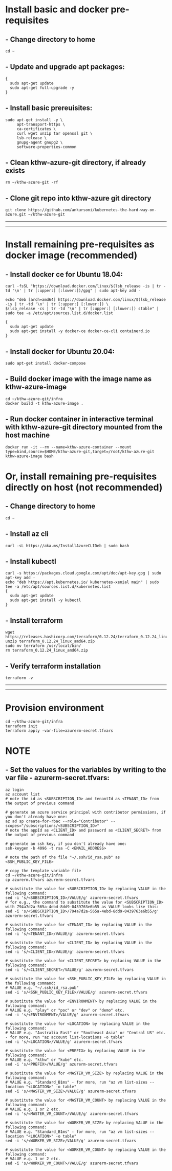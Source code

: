 # Install basic and docker pre-requisites

## - Change directory to home
```
cd ~
```

## - Update and upgrade apt packages:
```
{
  sudo apt-get update
  sudo apt-get full-upgrade -y
}
```

## - Install basic prereuisites:
```
sudo apt-get install -y \
     apt-transport-https \
     ca-certificates \
     curl wget unzip tar openssl git \
     lsb-release \
     gnupg-agent gnupg2 \
     software-properties-common
```

## - Clean kthw-azure-git directory, if already exists
```
rm ~/kthw-azure-git -rf
```

## - Clone git repo into kthw-azure git directory
```
git clone https://github.com/ankursoni/kubernetes-the-hard-way-on-azure.git ~/kthw-azure-git
```

---
---

# Install remaining pre-requisites as docker image (recommended)

## - Install docker ce for Ubuntu 18.04:
```
curl -fsSL "https://download.docker.com/linux/$(lsb_release -is | tr -td '\n' | tr [:upper:] [:lower:])/gpg" | sudo apt-key add -

echo "deb [arch=amd64] https://download.docker.com/linux/$(lsb_release -is | tr -td '\n' | tr [:upper:] [:lower:]) \
$(lsb_release -cs | tr -td '\n' | tr [:upper:] [:lower:]) stable" | sudo tee -a /etc/apt/sources.list.d/docker.list

{
  sudo apt-get update
  sudo apt-get install -y docker-ce docker-ce-cli containerd.io
}
```

## - Install docker for Ubuntu 20.04:
```
sudo apt-get install docker-compose
```

## - Build docker image with the image name as kthw-azure-image
```
cd ~/kthw-azure-git/infra
docker build -t kthw-azure-image .
```

## - Run docker container in interactive terminal with kthw-azure-git directory mounted from the host machine
```
docker run -it --rm --name=kthw-azure-container --mount type=bind,source=$HOME/kthw-azure-git,target=/root/kthw-azure-git kthw-azure-image bash
```

# Or, install remaining pre-requisites directly on host (not recommended)

## - Change directory to home
```
cd ~
```

## - Install az cli
```
curl -sL https://aka.ms/InstallAzureCLIDeb | sudo bash
```

## - Install kubectl
```
curl -s https://packages.cloud.google.com/apt/doc/apt-key.gpg | sudo apt-key add -
echo "deb https://apt.kubernetes.io/ kubernetes-xenial main" | sudo tee -a /etc/apt/sources.list.d/kubernetes.list
{
  sudo apt-get update
  sudo apt-get install -y kubectl
}
```

## - Install terraform
```
wget https://releases.hashicorp.com/terraform/0.12.24/terraform_0.12.24_linux_amd64.zip
unzip terraform_0.12.24_linux_amd64.zip
sudo mv terraform /usr/local/bin/
rm terraform_0.12.24_linux_amd64.zip
```

## - Verify terraform installation
```
terraform -v
```

---
---

# Provision environment
```
cd ~/kthw-azure-git/infra
terraform init
terraform apply -var-file=azurerm-secret.tfvars
```

# NOTE

## - Set the values for the variables by writing to the var file - azurerm-secret.tfvars:
```
az login
az account list
# note the id as <SUBSCRIPTION_ID> and tenantId as <TENANT_ID> from the output of previous command

# generate an azure service principal with contributor permissions, if you don't already have one:
az ad sp create-for-rbac --role="Contributor" --scopes="/subscriptions/<SUBSCRIPTION_ID>"
# note the appId as <CLIENT_ID> and password as <CLIENT_SECRET> from the output of previous command

# generate an ssh key, if you don't already have one:
ssh-keygen -b 4096 -t rsa -C <EMAIL_ADDRESS>

# note the path of the file "~/.ssh/id_rsa.pub" as <SSH_PUBLIC_KEY_FILE>

# copy the template variable file
cd ~/kthw-azure-git/infra
cp azurerm.tfvars azurerm-secret.tfvars

# substitute the value for <SUBSCRIPTION_ID> by replacing VALUE in the following command:
sed -i 's/<SUBSCRIPTION_ID>/VALUE/g' azurerm-secret.tfvars
# for e.g., the command to substitute the value for <SUBSCRIPTION_ID> with 794a7d2a-565a-4ebd-8dd9-0439763e6b55 as VALUE looks like this:
sed -i 's/<SUBSCRIPTION_ID>/794a7d2a-565a-4ebd-8dd9-0439763e6b55/g' azurerm-secret.tfvars

# substitute the value for <TENANT_ID> by replacing VALUE in the following command:
sed -i 's/<TENANT_ID>/VALUE/g' azurerm-secret.tfvars

# substitute the value for <CLIENT_ID> by replacing VALUE in the following command:
sed -i 's/<CLIENT_ID>/VALUE/g' azurerm-secret.tfvars

# substitute the value for <CLIENT_SECRET> by replacing VALUE in the following command:
sed -i 's/<CLIENT_SECRET>/VALUE/g' azurerm-secret.tfvars

# substitute the value for <SSH_PUBLIC_KEY_FILE> by replacing VALUE in the following command:
# VALUE e.g. "~/.ssh/id_rsa.pub"
sed -i 's/<SSH_PUBLIC_KEY_FILE>/VALUE/g' azurerm-secret.tfvars

# substitute the value for <ENVIRONMENT> by replacing VALUE in the following command:
# VALUE e.g. "play" or "poc" or "dev" or "demo" etc.
sed -i 's/<ENVIRONMENT>/VALUE/g' azurerm-secret.tfvars

# substitute the value for <LOCATION> by replacing VALUE in the following command:
# VALUE e.g. "Australia East" or "Southeast Asia" or "Central US" etc. - for more, run "az account list-locations -o table"
sed -i 's/<LOCATION>/VALUE/g' azurerm-secret.tfvars

# substitute the value for <PREFIX> by replacing VALUE in the following command:
# VALUE e.g. "kthw" or "kube" etc.
sed -i 's/<PREFIX>/VALUE/g' azurerm-secret.tfvars

# substitute the value for <MASTER_VM_SIZE> by replacing VALUE in the following command:
# VALUE e.g. "Standard_B1ms" - for more, run "az vm list-sizes --location "<LOCATION>" -o table"
sed -i 's/<MASTER_VM_SIZE>/VALUE/g' azurerm-secret.tfvars

# substitute the value for <MASTER_VM_COUNT> by replacing VALUE in the following command:
# VALUE e.g. 1 or 2 etc.
sed -i 's/<MASTER_VM_COUNT>/VALUE/g' azurerm-secret.tfvars

# substitute the value for <WORKER_VM_SIZE> by replacing VALUE in the following command:
# VALUE e.g. "Standard_B1ms" - for more, run "az vm list-sizes --location "<LOCATION>" -o table"
sed -i 's/<WORKER_VM_SIZE>/VALUE/g' azurerm-secret.tfvars

# substitute the value for <WORKER_VM_COUNT> by replacing VALUE in the following command:
# VALUE e.g. 1 or 2 etc.
sed -i 's/<WORKER_VM_COUNT>/VALUE/g' azurerm-secret.tfvars